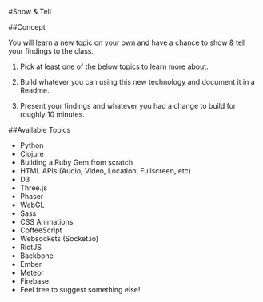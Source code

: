 #Show & Tell

##Concept

You will learn a new topic on your own and have a chance to show & tell your findings to the class.

1) Pick at least one of the below topics to learn more about.

2) Build whatever you can using this new technology and document it in a Readme.

3) Present your findings and whatever you had a change to build for roughly 10 minutes.

##Available Topics

* Python
* Clojure
* Building a Ruby Gem from scratch
* HTML APIs (Audio, Video, Location, Fullscreen, etc)
* D3
* Three.js
* Phaser
* WebGL
* Sass
* CSS Animations
* CoffeeScript
* Websockets (Socket.io)
* RiotJS
* Backbone
* Ember
* Meteor
* Firebase
* Feel free to suggest something else!
